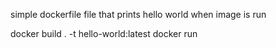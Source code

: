 simple dockerfile file that prints hello world when image is run

docker build . -t hello-world:latest
docker run 
